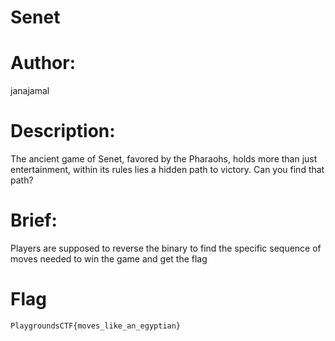 # Senet
# Author:
janajamal

# Description:
The ancient game of Senet, favored by the Pharaohs, holds more than just entertainment, within its rules lies a hidden path to victory. Can you find that path?

# Brief:
Players are supposed to reverse the binary to find the specific sequence of moves needed to win the game and get the flag

# Flag
```
PlaygroundsCTF{moves_like_an_egyptian}
```